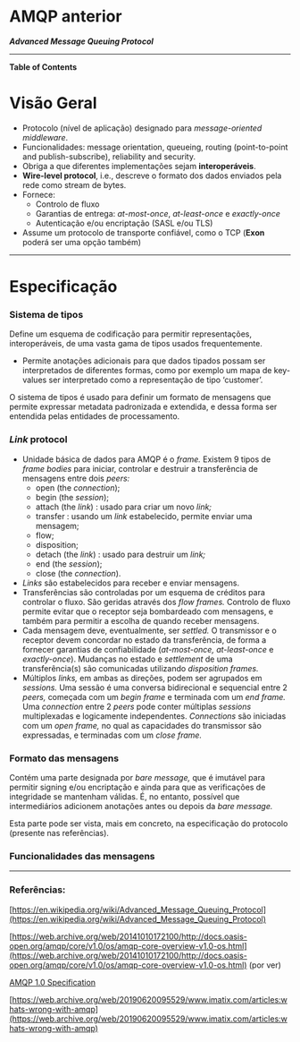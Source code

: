 # AMQP anterior

***Advanced Message Queuing Protocol***

---

**Table of Contents**

# Visão Geral

- Protocolo (nível de aplicação) designado para *message-oriented middleware*.
- Funcionalidades: message orientation, queueing, routing (point-to-point and publish-subscribe), reliability and security.
- Obriga a que diferentes implementações sejam **interoperáveis**.
- **Wire-level protocol**, i.e., descreve o formato dos dados enviados pela rede como stream de bytes.
- Fornece:
    - Controlo de fluxo
    - Garantias de entrega: *at-most-once*, *at-least-once* e *exactly-once*
    - Autenticação e/ou encriptação (SASL e/ou TLS)
- Assume um protocolo de transporte confiável, como o TCP (**Exon** poderá ser uma opção também)

---

# Especificação

### Sistema de tipos

Define um esquema de codificação para permitir representações, interoperáveis, de uma vasta gama de tipos usados frequentemente.

- Permite anotações adicionais para que dados tipados possam ser interpretados de diferentes formas, como por exemplo um mapa de key-values ser interpretado como a representação de tipo ‘customer’.

O sistema de tipos é usado para definir um formato de mensagens que permite expressar metadata padronizada e extendida, e dessa forma ser entendida pelas entidades de processamento.

### *Link* protocol

- Unidade básica de dados para AMQP é o *frame.* Existem 9 tipos de *frame bodies* para iniciar, controlar e destruir a transferência de mensagens entre dois *peers:*
    - open (the *connection*);
    - begin (the *session*);
    - attach (the *link*) : usado para criar um novo *link;*
    - transfer : usando um *link* estabelecido, permite enviar uma mensagem;
    - flow;
    - disposition;
    - detach (the *link*) : usado para destruir um *link;*
    - end (the *session*);
    - close (the *connection*).
- *Links* são estabelecidos para receber e enviar mensagens.
- Transferências são controladas por um esquema de créditos para controlar o fluxo. São geridas através dos *flow frames.* Controlo de fluxo permite evitar que o receptor seja bombardeado com mensagens, e também para permitir a escolha de quando receber mensagens.
- Cada mensagem deve, eventualmente, ser *settled.* O transmissor e o receptor devem concordar no estado da transferência, de forma a fornecer garantias de confiabilidade (*at-most-once, at-least-once* e *exactly-once*). Mudanças no estado e *settlement* de uma transferência(s) são comunicadas utilizando *disposition frames.*
- Múltiplos *links,* em ambas as direções, podem ser agrupados em *sessions.* Uma sessão é uma conversa bidirecional e sequencial entre 2 *peers,* começada com um *begin frame* e terminada com um *end frame.* Uma *connection* entre 2 *peers* pode conter múltiplas *sessions* multiplexadas e logicamente independentes. *Connections* são iniciadas com um *open frame,* no qual as capacidades do transmissor são expressadas, e terminadas com um *close frame.*

### Formato das mensagens

Contém uma parte designada por *bare message,* que é imutável para permitir signing e/ou encriptação e ainda para que as verificações de integridade se mantenham válidas. É, no entanto, possível que intermediários adicionem anotações antes ou depois da *bare message.*

Esta parte pode ser vista, mais em concreto, na especificação do protocolo (presente nas referências).

### Funcionalidades das mensagens

---

### Referências:

[https://en.wikipedia.org/wiki/Advanced_Message_Queuing_Protocol](https://en.wikipedia.org/wiki/Advanced_Message_Queuing_Protocol)

[https://web.archive.org/web/20141010172100/http://docs.oasis-open.org/amqp/core/v1.0/os/amqp-core-overview-v1.0-os.html](https://web.archive.org/web/20141010172100/http://docs.oasis-open.org/amqp/core/v1.0/os/amqp-core-overview-v1.0-os.html) (por ver)

[AMQP 1.0 Specification](AMQP%201%200%20Specification.md)

[https://web.archive.org/web/20190620095529/www.imatix.com/articles:whats-wrong-with-amqp](https://web.archive.org/web/20190620095529/www.imatix.com/articles:whats-wrong-with-amqp)